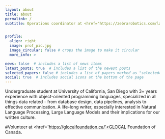 ```yaml
---
layout: about
title: about
permalink: /
subtitle: Operations coordinator at <href='https://zebrarobotics.com/langley'>Zebra Robotics Langely</a>. 


profile:
  align: right
  image: prof_pic.jpg
  image_circular: false # crops the image to make it circular
  more_info: >

news: false  # includes a list of news items
latest_posts: true  # includes a list of the newest posts
selected_papers: false # includes a list of papers marked as "selected={true}"
social: true  # includes social icons at the bottom of the page
---
```


Undergraduate student at University of California, San Diego with 3+ years experience with object-oriented programming languages, specialized in all things data related - from database design, data pipelines, analysis to effective communication. A life-long writer, especially interested in Natural Language Processing, Large Language Models and their implications for our written culture. 

#Volunteer at <href='https://glocalfoundation.ca/'>GLOCAL Foundation of Canada</a>.